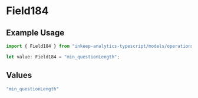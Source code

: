# Field184

## Example Usage

```typescript
import { Field184 } from "inkeep-analytics-typescript/models/operations";

let value: Field184 = "min_questionLength";
```

## Values

```typescript
"min_questionLength"
```